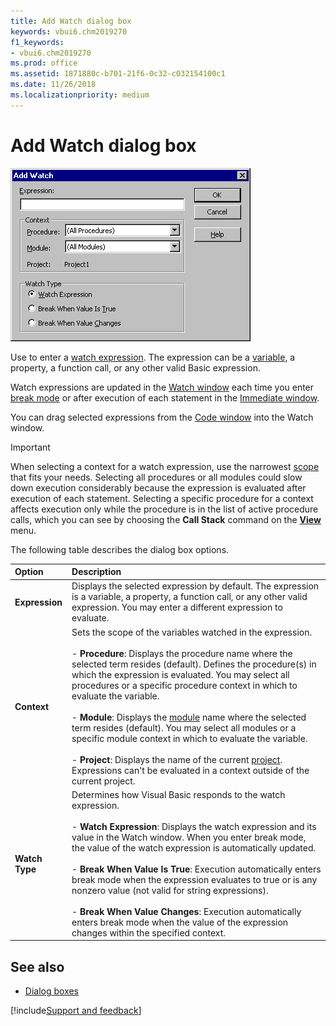 ```yaml
---
title: Add Watch dialog box
keywords: vbui6.chm2019270
f1_keywords:
- vbui6.chm2019270
ms.prod: office
ms.assetid: 1871880c-b701-21f6-0c32-c032154100c1
ms.date: 11/26/2018
ms.localizationpriority: medium
---
```



# Add Watch dialog box

![Add watch](../../../images/addwatch_ZA01201565.gif)

Use to enter a [watch expression](../../Glossary/vbe-glossary.md#watch-expression). The expression can be a [variable](../../Glossary/vbe-glossary.md#variable), a property, a function call, or any other valid Basic expression. 

Watch expressions are updated in the [Watch window](watch-window.md) each time you enter [break mode](../../Glossary/vbe-glossary.md#break-mode) or after execution of each statement in the [Immediate window](immediate-window.md).

You can drag selected expressions from the [Code window](code-window.md) into the Watch window.

> [!IMPORTANT] 
> When selecting a context for a watch expression, use the narrowest [scope](../../Glossary/vbe-glossary.md#scope) that fits your needs. Selecting all procedures or all modules could slow down execution considerably because the expression is evaluated after execution of each statement. Selecting a specific procedure for a context affects execution only while the procedure is in the list of active procedure calls, which you can see by choosing the **Call Stack** command on the **[View](view-menu.md)** menu.


The following table describes the dialog box options.

|Option|Description|
|:------|:----------|
|**Expression**|Displays the selected expression by default. The expression is a variable, a property, a function call, or any other valid expression. You may enter a different expression to evaluate.|
|**Context**|Sets the scope of the variables watched in the expression.<br/><br/>- **Procedure**: Displays the procedure name where the selected term resides (default). Defines the procedure(s) in which the expression is evaluated. You may select all procedures or a specific procedure context in which to evaluate the variable.<br/><br/>- **Module**: Displays the [module](../../Glossary/vbe-glossary.md#module) name where the selected term resides (default). You may select all modules or a specific module context in which to evaluate the variable.<br/><br/>- **Project**: Displays the name of the current [project](../../Glossary/vbe-glossary.md#project). Expressions can't be evaluated in a context outside of the current project.|   
|**Watch Type**|Determines how Visual Basic responds to the watch expression.<br/><br/>- **Watch Expression**: Displays the watch expression and its value in the Watch window. When you enter break mode, the value of the watch expression is automatically updated.<br/><br/>- **Break When Value Is True**: Execution automatically enters break mode when the expression evaluates to true or is any nonzero value (not valid for string expressions).<br/><br/>- **Break When Value Changes**: Execution automatically enters break mode when the value of the expression changes within the specified context.|
    
## See also

- [Dialog boxes](../dialog-boxes.md)

[!include[Support and feedback](~/includes/feedback-boilerplate.md)]